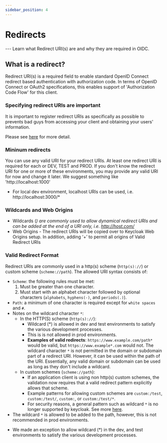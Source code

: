 ```yaml
---
sidebar_position: 4
---
```


# Redirects

--- Learn what Redirect URI(s) are and why they are required in OIDC.

## What is a redirect?

Redirect URI(s) is a required field to enable standard OpenID Connect redirect based authentication with authorization code. In terms of OpenID Connect or OAuth2 specifications, this enables support of 'Authorization Code Flow' for this client.

### Specifying redirect URIs are important

It is important to register redirect URIs as specifically as possible to prevents bad guys from accessing your client and obtaining your users' information.

Please see [here](https://www.keycloak.org/docs/latest/server_admin/index.html#unspecific-redirect-uris_server_administration_guide) for more detail.

### Mininum redirects

You can use any valid URI for your redirect URIs. At least one redirect URI is required for each or DEV, TEST and PROD. If you don't know the redirect URI for one or more of these environments, you may provide any valid URI for now and change it later. We suggest something like 'http://localhost:1000'

- For local dev environment, localhost URIs can be used, i.e. http://localhost:3000/\*

### Wildcards and Web Origins

- Wildcards (_) are commonly used to allow dynamical redirect URIs and can be added at the end of a URI only, i.e. http://host.com/_
- Web Origins - The redirect URIs will be copied over to Keycloak Web Origins setup. In addition, adding ‘+’ to permit all origins of Valid Redirect URIs

### Valid Redirect Format

Redirect URIs are commonly used in a http(s) scheme (`http(s)://`) or custom scheme (`scheme://path`). The allowed URI syntax consists of:

- `Scheme`: the following rules must be met:
  1. Must be greater than one character.
  2. Must start with an alphabet character followed by optional characters (`alphabets`, `hyphens(-)`, and `periods(.)`).
- `Path`: a minimum of one character is required except for `white spaces` and `#`.
- Notes on the wildcard character `*`:
  - In the HTTP(S) scheme (`http(s)://`):
    - Wildcard (\*) is allowed in dev and test environments to satisfy the various development processes.
    - This is is not allowed in prod environments.
    - **Examples of valid redirects**: `https://www.example.com/path*` would be valid, but `https://www.example*.com` would not. The wildcard character `*` is not permitted in the domain or subdomain part of a redirect URI. However, it can be used within the path of the URI. Essentially, any valid domain or subdomain can be used as long as they don't include a wildcard.
  - In custom schemes (`scheme://path`):
    - If an application client is using non http(s) custom schemes, the validation now requires that a valid redirect pattern explicitly allows that scheme.
    - Example patterns for allowing custom schemes are `custom:/test`, `custom:/test/`, `custom:`, or `custom:/test/*`.
    - For security reasons, a general pattern such as wildcard `*` is no longer supported by keycloak. See more [here](https://access.redhat.com/documentation/it-it/red_hat_build_of_keycloak/22.0/html/migration_guide/migrating-applications#changes_in_validating_schemes_for_valid_redirect_uris).
- The wildcard `*` is allowed to be added to the path, however, this is not recommended in prod environments.

* We made an exception to allow wildcard (\*) in the dev, and test environments to satisfy the various development processes.
